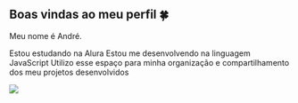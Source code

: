## Boas vindas ao meu perfil 🍀
Meu nome é André.

Estou estudando na Alura
Estou me desenvolvendo na linguagem JavaScript
Utilizo esse espaço para minha organização e compartilhamento dos meu projetos desenvolvidos

![](lhttps://www.google.com/url?sa=i&url=https%3A%2F%2Fimgflip.com%2Fgif%2F5phhdq&psig=AOvVaw23WKTAnQem-dRvfEB1EhL6&ust=1718235592190000&source=images&cd=vfe&opi=89978449&ved=0CBEQjRxqFwoTCJi-rcTc1IYDFQAAAAAdAAAAABAp)


<!--
**3AAHS003/3AAHS003** is a ✨ _special_ ✨ repository because its `README.md` (this file) appears on your GitHub profile.

Here are some ideas to get you started:

- 🔭 I’m currently working on ...
- 🌱 I’m currently learning ...
- 👯 I’m looking to collaborate on ...
- 🤔 I’m looking for help with ...
- 💬 Ask me about ...
- 📫 How to reach me: ...
- 😄 Pronouns: ...
- ⚡ Fun fact: ...
-->
